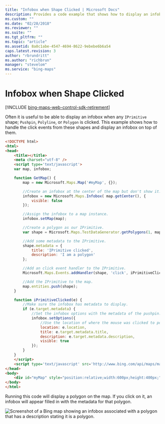```yaml
---
title: "Infobox when Shape Clicked | Microsoft Docs"
description: Provides a code example that shows how to display an infobox when any IPrimitive shape such as a pushpin, polyline, or polygon is selected.
ms.custom: ""
ms.date: "02/28/2018"
ms.reviewer: ""
ms.suite: ""
ms.tgt_pltfrm: ""
ms.topic: "article"
ms.assetid: 8a8c1abe-4547-4694-8622-9ebebe6b6a54
caps.latest.revision: 3
author: "rbrundritt"
ms.author: "richbrun"
manager: "stevelom"
ms.service: "bing-maps"
---
```


# Infobox when Shape Clicked

[!INCLUDE [bing-maps-web-control-sdk-retirement](../../../includes/bing-maps-web-control-sdk-retirement.md)]

Often it is useful to be able to display an infobox when any `IPrimitive` shape; `Pushpin`, `Polyline`, or `Polygon` is clicked. This example shows how to handle the click events from these shapes and display an infobox on top of them.

```html
<!DOCTYPE html>
<html>
<head>
    <title></title>
    <meta charset="utf-8" />
	<script type='text/javascript'>
    var map, infobox;

    function GetMap() {
        map = new Microsoft.Maps.Map('#myMap', {});

        //Create an infobox at the center of the map but don't show it.
        infobox = new Microsoft.Maps.Infobox( map.getCenter(), {
            visible: false
        });

        //Assign the infobox to a map instance.
        infobox.setMap(map);

        //Create a polygon as our IPrimitive.
        var shape = Microsoft.Maps.TestDataGenerator.getPolygons(1, map.getBounds());

        //Add some metadata to the IPrimitive.
        shape.metadata = {
            title: 'IPrimitive clicked',
            description: 'I am a polygon'
        };

        //Add an click event handler to the IPrimitive.
        Microsoft.Maps.Events.addHandler(shape, 'click', iPrimitiveClicked);

        //Add the IPrimitive to the map.
        map.entities.push(shape);
    }

    function iPrimitiveClicked(e) {
        //Make sure the infobox has metadata to display.
        if (e.target.metadata) {
            //Set the infobox options with the metadata of the pushpin.
            infobox.setOptions({
                //Use the location of where the mouse was clicked to position the infobox.
                location: e.location,
                title: e.target.metadata.title,
                description: e.target.metadata.description,
                visible: true
            });
        }
    }
    </script>
    <script type='text/javascript' src='http://www.bing.com/api/maps/mapcontrol?callback=GetMap&key=[YOUR_BING_MAPS_KEY]' async defer></script>
</head>
<body>
    <div id="myMap" style="position:relative;width:600px;height:400px;"></div>
</body>
</html>
```

Running this code will display a polygon on the map. If you click on it, an infobox will appear filled in with the metadata for that polygon. 

![Screenshot of a Bing map showing an infobox associated with a polygon that has a description stating it is a polygon.](../../media/bmv8-infoboxshapeclicked2.png)